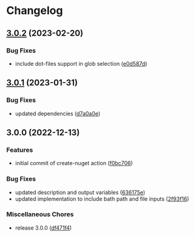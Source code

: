 # Changelog

## [3.0.2](https://github.com/OctopusDeploy/create-nuget-package-action/compare/v3.0.1...v3.0.2) (2023-02-20)


### Bug Fixes

* include dot-files support in glob selection ([e0d587d](https://github.com/OctopusDeploy/create-nuget-package-action/commit/e0d587df47cd6fc9f97cac96f53d578510d17f78))

## [3.0.1](https://github.com/OctopusDeploy/create-nuget-package-action/compare/v3.0.0...v3.0.1) (2023-01-31)


### Bug Fixes

* updated dependencies ([d7a0a0e](https://github.com/OctopusDeploy/create-nuget-package-action/commit/d7a0a0eee3e8cb0a1ae9aa375f73f0dff53586a0))

## 3.0.0 (2022-12-13)


### Features

* initial commit of create-nuget action ([f0bc706](https://github.com/OctopusDeploy/create-nuget-package-action/commit/f0bc7064238b1c08f0efbe5cacc2e6676767af85))


### Bug Fixes

* updated description and output variables ([636175e](https://github.com/OctopusDeploy/create-nuget-package-action/commit/636175ee76151e6af9acbb45cd58946b1560516b))
* updated implementation to include bath path and file inputs ([2f93f16](https://github.com/OctopusDeploy/create-nuget-package-action/commit/2f93f16ce2cd722f1068538086dd227e7d69ff0a))


### Miscellaneous Chores

* release 3.0.0 ([df471f4](https://github.com/OctopusDeploy/create-nuget-package-action/commit/df471f45851e3d47168e867d1a203cf560683344))
